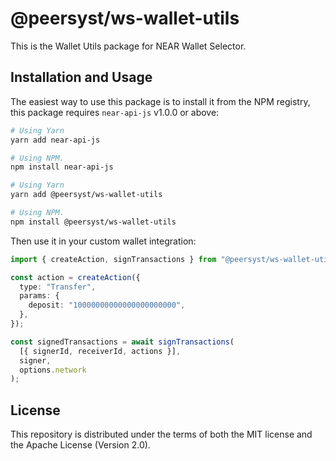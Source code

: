 # @peersyst/ws-wallet-utils

This is the Wallet Utils package for NEAR Wallet Selector.

## Installation and Usage

The easiest way to use this package is to install it from the NPM registry, this package requires `near-api-js` v1.0.0 or above:

```bash
# Using Yarn
yarn add near-api-js

# Using NPM.
npm install near-api-js
```

```bash
# Using Yarn
yarn add @peersyst/ws-wallet-utils

# Using NPM.
npm install @peersyst/ws-wallet-utils
```

Then use it in your custom wallet integration:

```ts
import { createAction, signTransactions } from "@peersyst/ws-wallet-utils";

const action = createAction({
  type: "Transfer",
  params: {
    deposit: "10000000000000000000000",
  },
});

const signedTransactions = await signTransactions(
  [{ signerId, receiverId, actions }],
  signer,
  options.network
);
```

## License

This repository is distributed under the terms of both the MIT license and the Apache License (Version 2.0).

